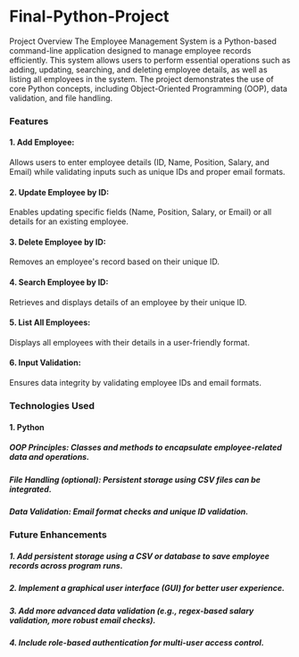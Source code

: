 # Final-Python-Project
Project Overview
The Employee Management System is a Python-based command-line application designed to manage employee records efficiently. This system allows users to perform essential operations such as adding, updating, searching, and deleting employee details, as well as listing all employees in the system. The project demonstrates the use of core Python concepts, including Object-Oriented Programming (OOP), data validation, and file handling.

### Features
#### 1. Add Employee:
  Allows users to enter employee details (ID, Name, Position, Salary, and Email) while validating inputs such as unique IDs and proper email formats.
#### 2. Update Employee by ID:
  Enables updating specific fields (Name, Position, Salary, or Email) or all details for an existing employee.
#### 3. Delete Employee by ID:
  Removes an employee's record based on their unique ID.
#### 4. Search Employee by ID:
  Retrieves and displays details of an employee by their unique ID.
#### 5. List All Employees:
  Displays all employees with their details in a user-friendly format.
#### 6. Input Validation:
  Ensures data integrity by validating employee IDs and email formats.
  
### Technologies Used
#### 1. Python
  ##### OOP Principles: Classes and methods to encapsulate employee-related data and operations.
  ##### File Handling (optional): Persistent storage using CSV files can be integrated.
  ##### Data Validation: Email format checks and unique ID validation.

### Future Enhancements
##### 1. Add persistent storage using a CSV or database to save employee records across program runs.
##### 2. Implement a graphical user interface (GUI) for better user experience.
##### 3. Add more advanced data validation (e.g., regex-based salary validation, more robust email checks).
##### 4. Include role-based authentication for multi-user access control.
